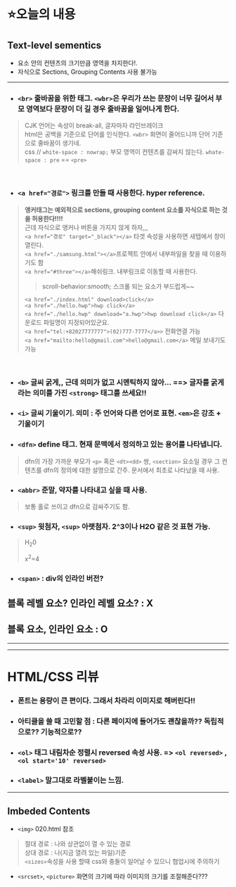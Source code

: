 # ⭐️오늘의 내용

## Text-level sementics
- 요소 안의 컨텐츠의 크기만큼 영역을 차지한다!.
- 자식으로 Sections, Grouping Contents 사용 불가능
- --- 
- ### `<br>` 줄바꿈을 위한 태그. `<wbr>`은 우리가 쓰는 문장이 너무 길어서 부모 영역보다 문장이 더 길 경우 줄바꿈을 일어나게 한다.   
> CJK 언어는 속성이 break-all, 글자마자 라인브레이크   
> html은 공백을 기준으로 단어를 인식한다. `<wbr>` 화면이 줄어드니까 단어 기준으로 줄바꿈이 생기네.   
> css // `white-space : nowrap;` 부모 영역이 컨텐츠를 감싸지 않는다. `whate-space : pre` == `<pre>`   

<br>


- ### `<a href="경로">` 링크를 만들 때 사용한다. hyper reference. 
> **앵커태그는 예외적으로 sections, grouping content 요소를 자식으로 하는 것을 허용한다!!!!**   
> 근데 자식으로 앵커나 버튼을 가지지 않게 하자,,,   
> `<a href="경로" target="_black"></a>` 타겟 속성을 사용하면 새탭에서 창이 열린다.   
> `<a href="./samsung.html"></a>`프로젝트 안에서 내부파일을 찾을 때 이용하기도 함   
> `<a href="#three"></a>`해쉬링크. 내부링크로 이동할 때 사용한다.  
> >scroll-behavior:smooth; 스크롤 되는 요소가 부드럽게~~   
> 
> `<a href="./index.html" download>click</a>`   
> `<a href="./hello.hwp">hwp click</a>`   
> `<a href="./hello.hwp" download="a.hwp">hwp download click</a>` 다운로드 파일명이 지정되어있군요.   
> `<a href="tel:+82027777777">(02)777-7777</a>>` 전화연결 가능   
> `<a href="mailto:hello@gmail.com">hello@gmail.com</a>` 메일 보내기도 가능   

<br>

- ### ``<b>`` 글씨 굵게,, 근데 의미가 없고 시멘틱하지 않아... ==>  글자를 굵게라는 의미를 가진 ``<strong>`` 태그를 쓰세요!!   
- ### `<i>` 글씨 기울이기. 의미 : 주 언어와 다른 언어로 표현. `<em>`은 강조 + 기울이기   
- ### `<dfn>` define 태그. 현재 문맥에서 정의하고 있는 용어를 나타냅니다. 
> dfn의 가장 가까운 부모가 `<p>` 혹은 `<dt><dd>` 쌍, `<section>` 요소일 경우 그 컨텐츠를 dfn의 정의에 대한 설명으로 간주. 문서에서 최초로 나타났을 때 사용. 

- ### `<abbr>` 준말, 약자를 나타내고 싶을 때 사용. 
> 보통 홀로 쓰이고 dfn으로 감싸주기도 함.
- ### `<sup>` 윗첨자, `<sup>` 아랫첨자. 2^3이나 H2O 같은 것 표현 가능.
> <p>H<sub>2</sub>0</p>
> <p>x<sup>2</sup>=4</p>

 - ### `<span>` : div의 인라인 버전?


## 블록 레벨 요소? 인라인 레벨 요소? : X   
## 블록 요소, 인라인 요소 : O   
---
---


# HTML/CSS 리뷰

- ### 폰트는 용량이 큰 편이다. 그래서 차라리 이미지로 해버린다!!
- ### 아티클을 쓸 때 고민할 점 : 다른 페이지에 들어가도 괜찮을까?? 독립적으로?? 기능적으로??
- ### `<ol>` 태그 내림차순 정렬시 reversed 속성 사용. => `<ol reversed>` , `<ol start='10' reversed>` 
- ### `<label>` 말그대로 라벨붙이는 느낌. 

---
## Imbeded Contents
- `<img>` 020.html 참조   
> 절대 경로 : 나와 상관없이 열 수 있는 경로   
> 상대 경로 : 나(지금 열려 있는 파일)기준   
> `<sizes>`속성을 사용 할때 css와 충돌이 일어날 수 있으니 협업시에 주의하기   
- `<srcset>`, `<picture>` 화면의 크기에 따라 이미지의 크기를 조절해준다???   
